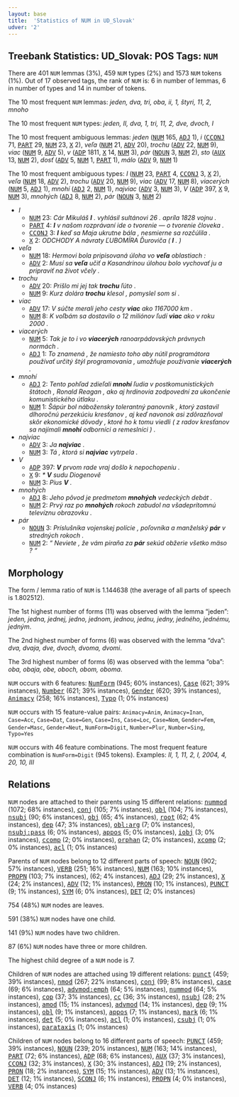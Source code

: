 ```yaml
---
layout: base
title:  'Statistics of NUM in UD_Slovak'
udver: '2'
---
```


## Treebank Statistics: UD_Slovak: POS Tags: `NUM`

There are 401 `NUM` lemmas (3%), 459 `NUM` types (2%) and 1573 `NUM` tokens (1%).
Out of 17 observed tags, the rank of `NUM` is: 6 in number of lemmas, 6 in number of types and 14 in number of tokens.

The 10 most frequent `NUM` lemmas: <em>jeden, dva, tri, oba, ii, 1, štyri, 11, 2, mnoho</em>

The 10 most frequent `NUM` types:  <em>jeden, II, dva, 1, tri, 11, 2, dve, dvoch, I</em>

The 10 most frequent ambiguous lemmas: <em>jeden</em> (<tt><a href="sk-pos-NUM.html">NUM</a></tt> 165, <tt><a href="sk-pos-ADJ.html">ADJ</a></tt> 1), <em>i</em> (<tt><a href="sk-pos-CCONJ.html">CCONJ</a></tt> 71, <tt><a href="sk-pos-PART.html">PART</a></tt> 29, <tt><a href="sk-pos-NUM.html">NUM</a></tt> 23, <tt><a href="sk-pos-X.html">X</a></tt> 2), <em>veľa</em> (<tt><a href="sk-pos-NUM.html">NUM</a></tt> 21, <tt><a href="sk-pos-ADV.html">ADV</a></tt> 20), <em>trochu</em> (<tt><a href="sk-pos-ADV.html">ADV</a></tt> 22, <tt><a href="sk-pos-NUM.html">NUM</a></tt> 9), <em>viac</em> (<tt><a href="sk-pos-NUM.html">NUM</a></tt> 9, <tt><a href="sk-pos-ADV.html">ADV</a></tt> 5), <em>v</em> (<tt><a href="sk-pos-ADP.html">ADP</a></tt> 1811, <tt><a href="sk-pos-X.html">X</a></tt> 14, <tt><a href="sk-pos-NUM.html">NUM</a></tt> 3), <em>pár</em> (<tt><a href="sk-pos-NOUN.html">NOUN</a></tt> 3, <tt><a href="sk-pos-NUM.html">NUM</a></tt> 2), <em>sto</em> (<tt><a href="sk-pos-AUX.html">AUX</a></tt> 13, <tt><a href="sk-pos-NUM.html">NUM</a></tt> 2), <em>dosť</em> (<tt><a href="sk-pos-ADV.html">ADV</a></tt> 5, <tt><a href="sk-pos-NUM.html">NUM</a></tt> 1, <tt><a href="sk-pos-PART.html">PART</a></tt> 1), <em>málo</em> (<tt><a href="sk-pos-ADV.html">ADV</a></tt> 9, <tt><a href="sk-pos-NUM.html">NUM</a></tt> 1)

The 10 most frequent ambiguous types:  <em>I</em> (<tt><a href="sk-pos-NUM.html">NUM</a></tt> 23, <tt><a href="sk-pos-PART.html">PART</a></tt> 4, <tt><a href="sk-pos-CCONJ.html">CCONJ</a></tt> 3, <tt><a href="sk-pos-X.html">X</a></tt> 2), <em>veľa</em> (<tt><a href="sk-pos-NUM.html">NUM</a></tt> 18, <tt><a href="sk-pos-ADV.html">ADV</a></tt> 2), <em>trochu</em> (<tt><a href="sk-pos-ADV.html">ADV</a></tt> 20, <tt><a href="sk-pos-NUM.html">NUM</a></tt> 9), <em>viac</em> (<tt><a href="sk-pos-ADV.html">ADV</a></tt> 17, <tt><a href="sk-pos-NUM.html">NUM</a></tt> 8), <em>viacerých</em> (<tt><a href="sk-pos-NUM.html">NUM</a></tt> 5, <tt><a href="sk-pos-ADJ.html">ADJ</a></tt> 1), <em>mnohí</em> (<tt><a href="sk-pos-ADJ.html">ADJ</a></tt> 2, <tt><a href="sk-pos-NUM.html">NUM</a></tt> 1), <em>najviac</em> (<tt><a href="sk-pos-ADV.html">ADV</a></tt> 3, <tt><a href="sk-pos-NUM.html">NUM</a></tt> 3), <em>V</em> (<tt><a href="sk-pos-ADP.html">ADP</a></tt> 397, <tt><a href="sk-pos-X.html">X</a></tt> 9, <tt><a href="sk-pos-NUM.html">NUM</a></tt> 3), <em>mnohých</em> (<tt><a href="sk-pos-ADJ.html">ADJ</a></tt> 8, <tt><a href="sk-pos-NUM.html">NUM</a></tt> 2), <em>pár</em> (<tt><a href="sk-pos-NOUN.html">NOUN</a></tt> 3, <tt><a href="sk-pos-NUM.html">NUM</a></tt> 2)


* <em>I</em>
  * <tt><a href="sk-pos-NUM.html">NUM</a></tt> 23: <em>Cár Mikuláš <b>I</b> . vyhlásil sultánovi 26 . apríla 1828 vojnu .</em>
  * <tt><a href="sk-pos-PART.html">PART</a></tt> 4: <em><b>I</b> v našom rozprávaní ide o tvorenie — o tvorenie človeka .</em>
  * <tt><a href="sk-pos-CCONJ.html">CCONJ</a></tt> 3: <em><b>I</b> keď sa Maja ukrutne bála , nesmierne sa rozčúlila .</em>
  * <tt><a href="sk-pos-X.html">X</a></tt> 2: <em>ODCHODY A návraty ĽUBOMÍRA Ďuroviča ( <b>I</b> . )</em>
* <em>veľa</em>
  * <tt><a href="sk-pos-NUM.html">NUM</a></tt> 18: <em>Hermovi bola pripisovaná úloha vo <b>veľa</b> oblastiach :</em>
  * <tt><a href="sk-pos-ADV.html">ADV</a></tt> 2: <em>Musí sa <b>veľa</b> učiť a Kasandrinou úlohou bolo vychovať ju a pripraviť na život včely .</em>
* <em>trochu</em>
  * <tt><a href="sk-pos-ADV.html">ADV</a></tt> 20: <em>Prišlo mi jej tak <b>trochu</b> ľúto .</em>
  * <tt><a href="sk-pos-NUM.html">NUM</a></tt> 9: <em>Kurz dolára <b>trochu</b> klesol , pomyslel som si .</em>
* <em>viac</em>
  * <tt><a href="sk-pos-ADV.html">ADV</a></tt> 17: <em>V súčte merali jeho cesty <b>viac</b> ako 1167000 km .</em>
  * <tt><a href="sk-pos-NUM.html">NUM</a></tt> 8: <em>K voľbám sa dostavilo o 12 miliónov ľudí <b>viac</b> ako v roku 2000 .</em>
* <em>viacerých</em>
  * <tt><a href="sk-pos-NUM.html">NUM</a></tt> 5: <em>Tak je to i vo <b>viacerých</b> ranoarpádovských právnych normách .</em>
  * <tt><a href="sk-pos-ADJ.html">ADJ</a></tt> 1: <em>To znamená , že namiesto toho aby nútil programátora používať určitý štýl programovania , umožňuje použivanie <b>viacerých</b> .</em>
* <em>mnohí</em>
  * <tt><a href="sk-pos-ADJ.html">ADJ</a></tt> 2: <em>Tento pohľad zdieľali <b>mnohí</b> ľudia v postkomunistických štátoch , Ronald Reagan , ako aj hrdinovia zodpovední za ukončenie komunistického útlaku .</em>
  * <tt><a href="sk-pos-NUM.html">NUM</a></tt> 1: <em>Šápúr bol nábožensky tolerantný panovník , ktorý zastavil dlhoročnú perzekúciu kresťanov , aj keď navonok asi zdôrazňoval skôr ekonomické dôvody , ktoré ho k tomu viedli ( z radov kresťanov sa najímali <b>mnohí</b> odborníci a remeslníci ) .</em>
* <em>najviac</em>
  * <tt><a href="sk-pos-ADV.html">ADV</a></tt> 3: <em>Ja <b>najviac</b> .</em>
  * <tt><a href="sk-pos-NUM.html">NUM</a></tt> 3: <em>Tá , ktorá si <b>najviac</b> vytrpela .</em>
* <em>V</em>
  * <tt><a href="sk-pos-ADP.html">ADP</a></tt> 397: <em><b>V</b> prvom rade vraj došlo k nepochopeniu .</em>
  * <tt><a href="sk-pos-X.html">X</a></tt> 9: <em>* <b>V</b> sudu Diogenově</em>
  * <tt><a href="sk-pos-NUM.html">NUM</a></tt> 3: <em>Pius <b>V</b> .</em>
* <em>mnohých</em>
  * <tt><a href="sk-pos-ADJ.html">ADJ</a></tt> 8: <em>Jeho pôvod je predmetom <b>mnohých</b> vedeckých debát .</em>
  * <tt><a href="sk-pos-NUM.html">NUM</a></tt> 2: <em>Prvý raz po <b>mnohých</b> rokoch zabudol na všadeprítomnú televíznu obrazovku .</em>
* <em>pár</em>
  * <tt><a href="sk-pos-NOUN.html">NOUN</a></tt> 3: <em>Príslušníka vojenskej polície , poľovníka a manželský <b>pár</b> v stredných rokoch .</em>
  * <tt><a href="sk-pos-NUM.html">NUM</a></tt> 2: <em>“ Neviete , že vám piraňa za <b>pár</b> sekúd obžerie všetko mäso ? “</em>

## Morphology

The form / lemma ratio of `NUM` is 1.144638 (the average of all parts of speech is 1.802512).

The 1st highest number of forms (11) was observed with the lemma “jeden”: <em>jeden, jedna, jednej, jedno, jednom, jednou, jednu, jedny, jedného, jednému, jedným</em>.

The 2nd highest number of forms (6) was observed with the lemma “dva”: <em>dva, dvaja, dve, dvoch, dvoma, dvomi</em>.

The 3rd highest number of forms (6) was observed with the lemma “oba”: <em>oba, obaja, obe, oboch, obom, oboma</em>.

`NUM` occurs with 6 features: <tt><a href="sk-feat-NumForm.html">NumForm</a></tt> (945; 60% instances), <tt><a href="sk-feat-Case.html">Case</a></tt> (621; 39% instances), <tt><a href="sk-feat-Number.html">Number</a></tt> (621; 39% instances), <tt><a href="sk-feat-Gender.html">Gender</a></tt> (620; 39% instances), <tt><a href="sk-feat-Animacy.html">Animacy</a></tt> (258; 16% instances), <tt><a href="sk-feat-Typo.html">Typo</a></tt> (1; 0% instances)

`NUM` occurs with 15 feature-value pairs: `Animacy=Anim`, `Animacy=Inan`, `Case=Acc`, `Case=Dat`, `Case=Gen`, `Case=Ins`, `Case=Loc`, `Case=Nom`, `Gender=Fem`, `Gender=Masc`, `Gender=Neut`, `NumForm=Digit`, `Number=Plur`, `Number=Sing`, `Typo=Yes`

`NUM` occurs with 46 feature combinations.
The most frequent feature combination is `NumForm=Digit` (945 tokens).
Examples: <em>II, 1, 11, 2, I, 2004, 4, 20, 10, III</em>


## Relations

`NUM` nodes are attached to their parents using 15 different relations: <tt><a href="sk-dep-nummod.html">nummod</a></tt> (1072; 68% instances), <tt><a href="sk-dep-conj.html">conj</a></tt> (105; 7% instances), <tt><a href="sk-dep-obl.html">obl</a></tt> (104; 7% instances), <tt><a href="sk-dep-nsubj.html">nsubj</a></tt> (90; 6% instances), <tt><a href="sk-dep-obj.html">obj</a></tt> (65; 4% instances), <tt><a href="sk-dep-root.html">root</a></tt> (62; 4% instances), <tt><a href="sk-dep-dep.html">dep</a></tt> (47; 3% instances), <tt><a href="sk-dep-obl-arg.html">obl:arg</a></tt> (7; 0% instances), <tt><a href="sk-dep-nsubj-pass.html">nsubj:pass</a></tt> (6; 0% instances), <tt><a href="sk-dep-appos.html">appos</a></tt> (5; 0% instances), <tt><a href="sk-dep-iobj.html">iobj</a></tt> (3; 0% instances), <tt><a href="sk-dep-ccomp.html">ccomp</a></tt> (2; 0% instances), <tt><a href="sk-dep-orphan.html">orphan</a></tt> (2; 0% instances), <tt><a href="sk-dep-xcomp.html">xcomp</a></tt> (2; 0% instances), <tt><a href="sk-dep-acl.html">acl</a></tt> (1; 0% instances)

Parents of `NUM` nodes belong to 12 different parts of speech: <tt><a href="sk-pos-NOUN.html">NOUN</a></tt> (902; 57% instances), <tt><a href="sk-pos-VERB.html">VERB</a></tt> (251; 16% instances), <tt><a href="sk-pos-NUM.html">NUM</a></tt> (163; 10% instances), <tt><a href="sk-pos-PROPN.html">PROPN</a></tt> (103; 7% instances),  (62; 4% instances), <tt><a href="sk-pos-ADJ.html">ADJ</a></tt> (29; 2% instances), <tt><a href="sk-pos-X.html">X</a></tt> (24; 2% instances), <tt><a href="sk-pos-ADV.html">ADV</a></tt> (12; 1% instances), <tt><a href="sk-pos-PRON.html">PRON</a></tt> (10; 1% instances), <tt><a href="sk-pos-PUNCT.html">PUNCT</a></tt> (9; 1% instances), <tt><a href="sk-pos-SYM.html">SYM</a></tt> (6; 0% instances), <tt><a href="sk-pos-DET.html">DET</a></tt> (2; 0% instances)

754 (48%) `NUM` nodes are leaves.

591 (38%) `NUM` nodes have one child.

141 (9%) `NUM` nodes have two children.

87 (6%) `NUM` nodes have three or more children.

The highest child degree of a `NUM` node is 7.

Children of `NUM` nodes are attached using 19 different relations: <tt><a href="sk-dep-punct.html">punct</a></tt> (459; 39% instances), <tt><a href="sk-dep-nmod.html">nmod</a></tt> (267; 22% instances), <tt><a href="sk-dep-conj.html">conj</a></tt> (99; 8% instances), <tt><a href="sk-dep-case.html">case</a></tt> (69; 6% instances), <tt><a href="sk-dep-advmod-emph.html">advmod:emph</a></tt> (64; 5% instances), <tt><a href="sk-dep-nummod.html">nummod</a></tt> (64; 5% instances), <tt><a href="sk-dep-cop.html">cop</a></tt> (37; 3% instances), <tt><a href="sk-dep-cc.html">cc</a></tt> (36; 3% instances), <tt><a href="sk-dep-nsubj.html">nsubj</a></tt> (28; 2% instances), <tt><a href="sk-dep-amod.html">amod</a></tt> (15; 1% instances), <tt><a href="sk-dep-advmod.html">advmod</a></tt> (14; 1% instances), <tt><a href="sk-dep-dep.html">dep</a></tt> (9; 1% instances), <tt><a href="sk-dep-obl.html">obl</a></tt> (9; 1% instances), <tt><a href="sk-dep-appos.html">appos</a></tt> (7; 1% instances), <tt><a href="sk-dep-mark.html">mark</a></tt> (6; 1% instances), <tt><a href="sk-dep-det.html">det</a></tt> (5; 0% instances), <tt><a href="sk-dep-acl.html">acl</a></tt> (1; 0% instances), <tt><a href="sk-dep-csubj.html">csubj</a></tt> (1; 0% instances), <tt><a href="sk-dep-parataxis.html">parataxis</a></tt> (1; 0% instances)

Children of `NUM` nodes belong to 16 different parts of speech: <tt><a href="sk-pos-PUNCT.html">PUNCT</a></tt> (459; 39% instances), <tt><a href="sk-pos-NOUN.html">NOUN</a></tt> (239; 20% instances), <tt><a href="sk-pos-NUM.html">NUM</a></tt> (163; 14% instances), <tt><a href="sk-pos-PART.html">PART</a></tt> (72; 6% instances), <tt><a href="sk-pos-ADP.html">ADP</a></tt> (68; 6% instances), <tt><a href="sk-pos-AUX.html">AUX</a></tt> (37; 3% instances), <tt><a href="sk-pos-CCONJ.html">CCONJ</a></tt> (32; 3% instances), <tt><a href="sk-pos-X.html">X</a></tt> (30; 3% instances), <tt><a href="sk-pos-ADJ.html">ADJ</a></tt> (19; 2% instances), <tt><a href="sk-pos-PRON.html">PRON</a></tt> (18; 2% instances), <tt><a href="sk-pos-SYM.html">SYM</a></tt> (15; 1% instances), <tt><a href="sk-pos-ADV.html">ADV</a></tt> (13; 1% instances), <tt><a href="sk-pos-DET.html">DET</a></tt> (12; 1% instances), <tt><a href="sk-pos-SCONJ.html">SCONJ</a></tt> (6; 1% instances), <tt><a href="sk-pos-PROPN.html">PROPN</a></tt> (4; 0% instances), <tt><a href="sk-pos-VERB.html">VERB</a></tt> (4; 0% instances)

